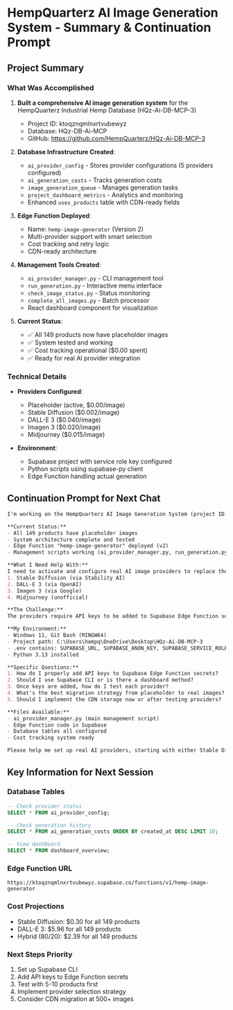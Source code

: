 # HempQuarterz AI Image Generation System - Summary & Continuation Prompt

## Project Summary

### What Was Accomplished
1. **Built a comprehensive AI image generation system** for the HempQuarterz Industrial Hemp Database (HQz-Ai-DB-MCP-3)
   - Project ID: ktoqznqmlnxrtvubewyz
   - Database: HQz-DB-Ai-MCP
   - GitHub: https://github.com/HempQuarterz/HQz-Ai-DB-MCP-3

2. **Database Infrastructure Created**:
   - `ai_provider_config` - Stores provider configurations (5 providers configured)
   - `ai_generation_costs` - Tracks generation costs
   - `image_generation_queue` - Manages generation tasks
   - `project_dashboard_metrics` - Analytics and monitoring
   - Enhanced `uses_products` table with CDN-ready fields

3. **Edge Function Deployed**:
   - Name: `hemp-image-generator` (Version 2)
   - Multi-provider support with smart selection
   - Cost tracking and retry logic
   - CDN-ready architecture

4. **Management Tools Created**:
   - `ai_provider_manager.py` - CLI management tool
   - `run_generation.py` - Interactive menu interface
   - `check_image_status.py` - Status monitoring
   - `complete_all_images.py` - Batch processor
   - React dashboard component for visualization

5. **Current Status**:
   - ✅ All 149 products now have placeholder images
   - ✅ System tested and working
   - ✅ Cost tracking operational ($0.00 spent)
   - ✅ Ready for real AI provider integration

### Technical Details
- **Providers Configured**:
  - Placeholder (active, $0.00/image)
  - Stable Diffusion ($0.002/image)
  - DALL-E 3 ($0.040/image)
  - Imagen 3 ($0.020/image)
  - Midjourney ($0.015/image)

- **Environment**: 
  - Supabase project with service role key configured
  - Python scripts using supabase-py client
  - Edge Function handling actual generation

## Continuation Prompt for Next Chat

```markdown
I'm working on the HempQuarterz AI Image Generation System (project ID: ktoqznqmlnxrtvubewyz). 

**Current Status:**
- All 149 products have placeholder images
- System architecture complete and tested
- Edge Function "hemp-image-generator" deployed (v2)
- Management scripts working (ai_provider_manager.py, run_generation.py)

**What I Need Help With:**
I need to activate and configure real AI image providers to replace the placeholder images. The system supports:
1. Stable Diffusion (via Stability AI)
2. DALL-E 3 (via OpenAI) 
3. Imagen 3 (via Google)
4. Midjourney (unofficial)

**The Challenge:**
The providers require API keys to be added to Supabase Edge Function secrets (not local .env). When I try to activate providers in the management tool, it correctly identifies that API keys are needed in Supabase.

**My Environment:**
- Windows 11, Git Bash (MINGW64)
- Project path: C:\Users\hempq\OneDrive\Desktop\HQz-Ai-DB-MCP-3
- .env contains: SUPABASE_URL, SUPABASE_ANON_KEY, SUPABASE_SERVICE_ROLE_KEY, OPENAI_API_KEY
- Python 3.13 installed

**Specific Questions:**
1. How do I properly add API keys to Supabase Edge Function secrets?
2. Should I use Supabase CLI or is there a dashboard method?
3. Once keys are added, how do I test each provider?
4. What's the best migration strategy from placeholder to real images?
5. Should I implement the CDN storage now or after testing providers?

**Files Available:**
- ai_provider_manager.py (main management script)
- Edge Function code in Supabase
- Database tables all configured
- Cost tracking system ready

Please help me set up real AI providers, starting with either Stable Diffusion (cheapest) or DALL-E 3 (highest quality).
```

## Key Information for Next Session

### Database Tables
```sql
-- Check provider status
SELECT * FROM ai_provider_config;

-- Check generation history
SELECT * FROM ai_generation_costs ORDER BY created_at DESC LIMIT 10;

-- View dashboard
SELECT * FROM dashboard_overview;
```

### Edge Function URL
```
https://ktoqznqmlnxrtvubewyz.supabase.co/functions/v1/hemp-image-generator
```

### Cost Projections
- Stable Diffusion: $0.30 for all 149 products
- DALL-E 3: $5.96 for all 149 products
- Hybrid (80/20): $2.39 for all 149 products

### Next Steps Priority
1. Set up Supabase CLI
2. Add API keys to Edge Function secrets
3. Test with 5-10 products first
4. Implement provider selection strategy
5. Consider CDN migration at 500+ images
